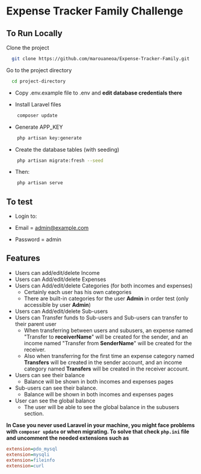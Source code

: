 # Expense Tracker Family Challenge

## To Run Locally

Clone the project

```bash
  git clone https://github.com/marouaneoa/Expense-Tracker-Family.git
```

Go to the project directory

```bash
  cd project-directory
```

- Copy .env.example file to .env and **edit database credentials there**

- Install Laravel files

```bash
    composer update
```

- Generate APP_KEY

```bash
    php artisan key:generate
```

- Create the database tables (with seeding)

```bash
    php artisan migrate:fresh --seed
```

- Then:

```bash
    php artisan serve
```

## To test

- Login to:

- Email = admin@example.com
- Password = admin

## Features

- Users can add/edit/delete Income
- Users can Add/edit/delete Expenses
- Users can Add/edit/delete Categories (for both incomes and expenses)
  - Certainly each user has his own categories
  - There are built-in categories for the user **Admin** in order test (only accessible by user **Admin**)
- Users can Add/edit/delete Sub-users
- Users can Transfer funds to Sub-users and Sub-users can transfer to their parent user
  - When transferring between users and subusers, an expense named "Transfer to **receiverName**" will be created for the sender, and an income named "Transfer from **SenderName**" will be created for the receiver.
  - Also when transferring for the first time an expense category named **Transfers** will be created in the sender account, and an income category named **Transfers** will be created in the receiver account.
- Users can see their balance
  - Balance will be shown in both incomes and expenses pages
- Sub-users can see their balance.
  - Balance will be shown in both incomes and expenses pages
- User can see the global balance
  - The user will be able to see the global balance in the subusers section.

**In Case you never used Laravel in your machine, you might face problems with ```composer update``` or when migrating. To solve that check ```php.ini``` file and uncomment the needed extensions such as**

```ini
extension=pdo_mysql
extension=mysqli
extension=fileinfo
extension=curl
```
